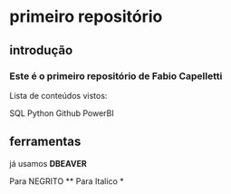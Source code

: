 # primeiro repositório
## introdução
### Este é o primeiro repositório de Fabio Capelletti

Lista de conteúdos vistos:

SQL
Python
Github
PowerBI

## ferramentas

já usamos **DBEAVER**

Para NEGRITO **
Para Italico *

